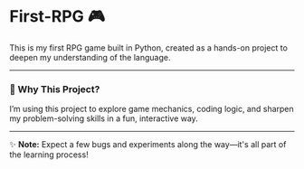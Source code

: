 # First-RPG 🎮  
This is my first RPG game built in Python, created as a hands-on project to deepen my understanding of the language.  

---

### 🌱 Why This Project?  
I’m using this project to explore game mechanics, coding logic, and sharpen my problem-solving skills in a fun, interactive way.  

---

✨ **Note:** Expect a few bugs and experiments along the way—it's all part of the learning process!
